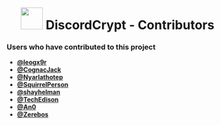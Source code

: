 <h1 align="center">
    <img src="https://assets.gitlab-static.net/uploads/-/system/project/avatar/6431320/discordCrypt-mini.png" 
        height="50" width="50">
    DiscordCrypt - Contributors<h3>Users who have contributed to this project</h3>
</h1>


* [**@leogx9r**](https://gitlab.com/leogx9r)
* [**@CognacJack**](https://google.com)
* [**@Nyarlathotep**](https://google.com)
* [**@SquirrelPerson**](https://google.com)
* [**@shayhelman**](https://twitter.com/shayhelman)
* [**@TechEdison**](https://gitlab.com/TechEdison)
* [**@An0**](https://gitlab.com/An0)
* [**@Zerebos**](https://github.com/rauenzi)
